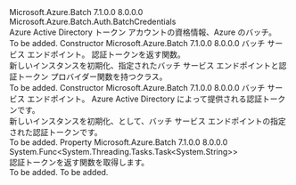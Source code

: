 <Type Name="BatchTokenCredentials" FullName="Microsoft.Azure.Batch.Auth.BatchTokenCredentials">
  <TypeSignature Language="C#" Value="public class BatchTokenCredentials : Microsoft.Azure.Batch.Auth.BatchCredentials" />
  <TypeSignature Language="ILAsm" Value=".class public auto ansi beforefieldinit BatchTokenCredentials extends Microsoft.Azure.Batch.Auth.BatchCredentials" />
  <TypeSignature Language="DocId" Value="T:Microsoft.Azure.Batch.Auth.BatchTokenCredentials" />
  <TypeSignature Language="VB.NET" Value="Public Class BatchTokenCredentials&#xA;Inherits BatchCredentials" />
  <TypeSignature Language="F#" Value="type BatchTokenCredentials = class&#xA;    inherit BatchCredentials" />
  <AssemblyInfo>
    <AssemblyName>Microsoft.Azure.Batch</AssemblyName>
    <AssemblyVersion>7.1.0.0</AssemblyVersion>
    <AssemblyVersion>8.0.0.0</AssemblyVersion>
  </AssemblyInfo>
  <Base>
    <BaseTypeName>Microsoft.Azure.Batch.Auth.BatchCredentials</BaseTypeName>
  </Base>
  <Interfaces />
  <Docs>
    <summary>
            Azure Active Directory トークン アカウントの資格情報、Azure のバッチ。
            </summary>
    <remarks>To be added.</remarks>
  </Docs>
  <Members>
    <Member MemberName=".ctor">
      <MemberSignature Language="C#" Value="public BatchTokenCredentials (string baseUrl, Func&lt;System.Threading.Tasks.Task&lt;string&gt;&gt; tokenProvider);" />
      <MemberSignature Language="ILAsm" Value=".method public hidebysig specialname rtspecialname instance void .ctor(string baseUrl, class System.Func`1&lt;class System.Threading.Tasks.Task`1&lt;string&gt;&gt; tokenProvider) cil managed" />
      <MemberSignature Language="DocId" Value="M:Microsoft.Azure.Batch.Auth.BatchTokenCredentials.#ctor(System.String,System.Func{System.Threading.Tasks.Task{System.String}})" />
      <MemberSignature Language="VB.NET" Value="Public Sub New (baseUrl As String, tokenProvider As Func(Of Task(Of String)))" />
      <MemberSignature Language="F#" Value="new Microsoft.Azure.Batch.Auth.BatchTokenCredentials : string * Func&lt;System.Threading.Tasks.Task&lt;string&gt;&gt; -&gt; Microsoft.Azure.Batch.Auth.BatchTokenCredentials" Usage="new Microsoft.Azure.Batch.Auth.BatchTokenCredentials (baseUrl, tokenProvider)" />
      <MemberType>Constructor</MemberType>
      <AssemblyInfo>
        <AssemblyName>Microsoft.Azure.Batch</AssemblyName>
        <AssemblyVersion>7.1.0.0</AssemblyVersion>
        <AssemblyVersion>8.0.0.0</AssemblyVersion>
      </AssemblyInfo>
      <Parameters>
        <Parameter Name="baseUrl" Type="System.String" />
        <Parameter Name="tokenProvider" Type="System.Func&lt;System.Threading.Tasks.Task&lt;System.String&gt;&gt;" />
      </Parameters>
      <Docs>
        <param name="baseUrl">バッチ サービス エンドポイント。</param>
        <param name="tokenProvider">認証トークンを返す関数。</param>
        <summary>
            新しいインスタンスを初期化、<see cref="T:Microsoft.Azure.Batch.Auth.BatchTokenCredentials" />指定されたバッチ サービス エンドポイントと認証トークン プロバイダー関数を持つクラス。
            </summary>
        <remarks>To be added.</remarks>
      </Docs>
    </Member>
    <Member MemberName=".ctor">
      <MemberSignature Language="C#" Value="public BatchTokenCredentials (string baseUrl, string token);" />
      <MemberSignature Language="ILAsm" Value=".method public hidebysig specialname rtspecialname instance void .ctor(string baseUrl, string token) cil managed" />
      <MemberSignature Language="DocId" Value="M:Microsoft.Azure.Batch.Auth.BatchTokenCredentials.#ctor(System.String,System.String)" />
      <MemberSignature Language="VB.NET" Value="Public Sub New (baseUrl As String, token As String)" />
      <MemberSignature Language="F#" Value="new Microsoft.Azure.Batch.Auth.BatchTokenCredentials : string * string -&gt; Microsoft.Azure.Batch.Auth.BatchTokenCredentials" Usage="new Microsoft.Azure.Batch.Auth.BatchTokenCredentials (baseUrl, token)" />
      <MemberType>Constructor</MemberType>
      <AssemblyInfo>
        <AssemblyName>Microsoft.Azure.Batch</AssemblyName>
        <AssemblyVersion>7.1.0.0</AssemblyVersion>
        <AssemblyVersion>8.0.0.0</AssemblyVersion>
      </AssemblyInfo>
      <Parameters>
        <Parameter Name="baseUrl" Type="System.String" />
        <Parameter Name="token" Type="System.String" />
      </Parameters>
      <Docs>
        <param name="baseUrl">バッチ サービス エンドポイント。</param>
        <param name="token">Azure Active Directory によって提供される認証トークンです。</param>
        <summary>
            新しいインスタンスを初期化、<see cref="T:Microsoft.Azure.Batch.Auth.BatchTokenCredentials" />として、バッチ サービス エンドポイントの指定された認証トークンです。
            </summary>
        <remarks>To be added.</remarks>
      </Docs>
    </Member>
    <Member MemberName="TokenProvider">
      <MemberSignature Language="C#" Value="public Func&lt;System.Threading.Tasks.Task&lt;string&gt;&gt; TokenProvider { get; }" />
      <MemberSignature Language="ILAsm" Value=".property instance class System.Func`1&lt;class System.Threading.Tasks.Task`1&lt;string&gt;&gt; TokenProvider" />
      <MemberSignature Language="DocId" Value="P:Microsoft.Azure.Batch.Auth.BatchTokenCredentials.TokenProvider" />
      <MemberSignature Language="VB.NET" Value="Public ReadOnly Property TokenProvider As Func(Of Task(Of String))" />
      <MemberSignature Language="F#" Value="member this.TokenProvider : Func&lt;System.Threading.Tasks.Task&lt;string&gt;&gt;" Usage="Microsoft.Azure.Batch.Auth.BatchTokenCredentials.TokenProvider" />
      <MemberType>Property</MemberType>
      <AssemblyInfo>
        <AssemblyName>Microsoft.Azure.Batch</AssemblyName>
        <AssemblyVersion>7.1.0.0</AssemblyVersion>
        <AssemblyVersion>8.0.0.0</AssemblyVersion>
      </AssemblyInfo>
      <ReturnValue>
        <ReturnType>System.Func&lt;System.Threading.Tasks.Task&lt;System.String&gt;&gt;</ReturnType>
      </ReturnValue>
      <Docs>
        <summary>
            認証トークンを返す関数を取得します。
            </summary>
        <value>To be added.</value>
        <remarks>To be added.</remarks>
      </Docs>
    </Member>
  </Members>
</Type>